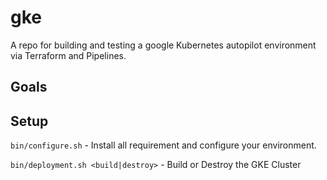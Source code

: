# gke
A repo for building and testing a google Kubernetes autopilot environment via Terraform and Pipelines.

## Goals


## Setup

`bin/configure.sh` - Install all requirement and configure your environment.

`bin/deployment.sh <build|destroy>` - Build or Destroy the GKE Cluster


